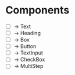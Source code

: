 # Components

- [ ] -> Text
- [ ] -> Heading
- [ ] -> Box
- [ ] -> Button
- [ ] -> TextInput
- [ ] -> CheckBox
- [ ] -> MultiStep
